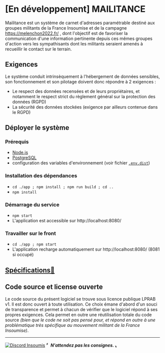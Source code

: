 # [En développement] MAILITANCE

Mailitance est un système de carnet d'adresses paramétrable destiné aux groupes militants de la France Insoumise et de la campagne https://melenchon2022.fr/ , dont l'objectif est de favoriser la communication d'une information pertinente depuis ces mêmes groupes d'action vers les sympathisants dont les militants seraient amenés à recueillir le contact sur le terrain.

## Exigences
Le système conduit intrinsèquement à l'hébergement de données sensibles, son fonctionnement et son pilotage doivent donc répondre à 2 exigences :
- Le respect des données recensées et de leurs propriétaires, et notamment le respect strict du règlement général sur la protection des données (RGPD)
- La sécurité des données stockées (exigence par ailleurs contenue dans le RGPD)

## Déployer le système
### Prérequis
- [Node.js](https://nodejs.org/en/)
- [PostgreSQL](https://www.postgresql.org/)
- configuration des variables d'environnement (voir fichier [`.env.dist`](/.env.dist))

### Installation des dépendances
- `cd ./app ; npm install ; npm run build ; cd ..`
- `npm install`

### Démarrage du service
- `npm start`
- L'application est accessible sur http://localhost:8080/

### Travailler sur le front
- `cd ./app ; npm start`
- L'application recharge automatiquement sur http://localhost:8080/ (8081 si occupé)

## [Spécifications🔗](/doc/Specifications.md)

## Code source et license ouverte
Le code source du présent logiciel se trouve sous licence publique LPRAB v1. Il est donc ouvert à toute utilisation. Ce choix émane d'abord d'un souci de transparence et permet à chacun de vérifier que le logiciel répond à ses propres exigences. Cela permet en outre une réutilisation totale du code source *(bien que le code ne soit pas pensé pour, et répond en outre à une problématique très spécifique au mouvement militant de la France Insoumise)*.

---
[![Discord Insoumis](https://melenshack.fr/images/9JpPj3_S.png)](https://discord.com/invite/g7M2QjQ
)
**〞_N'attendez pas les consignes._ 〟**